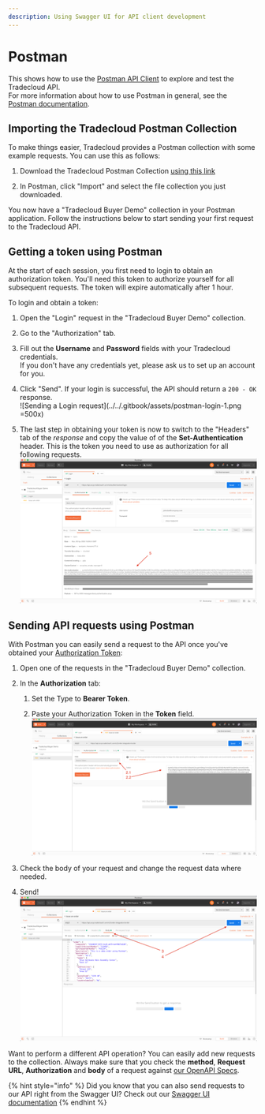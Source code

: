 ```yaml
---
description: Using Swagger UI for API client development
---
```


# Postman

This shows how to use the [Postman API Client](https://www.postman.com/product/api-client) to explore and test the Tradecloud API.  
For more information about how to use Postman in general, see the [Postman documentation](https://learning.postman.com/docs/postman/launching-postman/introduction/).

## Importing the Tradecloud Postman Collection

To make things easier, Tradecloud provides a Postman collection with some example requests. You can use this as follows:

1. Download the Tradecloud Postman Collection [using this link](/api/tools/Tradecloud-Buyer-Demo.postman_collection.json)

2. In Postman, click "Import" and select the file collection you just downloaded.  

You now have a "Tradecloud Buyer Demo" collection in your Postman application. Follow the instructions below to start sending your first request to the Tradecloud API.

## Getting a token using Postman

At the start of each session, you first need to login to obtain an authorization token. You'll need this token to authorize yourself for all subsequent requests. The token will expire automatically after 1 hour.

To login and obtain a token:

1. Open the "Login" request in the "Tradecloud Buyer Demo" collection.

2. Go to the "Authorization" tab. 

3. Fill out the **Username** and **Password** fields with your Tradecloud credentials.  
If you don't have any credentials yet, please ask us to set up an account for you.

4. Click "Send". If your login is successful, the API should return a `200 - OK` response.  
  ![Sending a Login request](../../.gitbook/assets/postman-login-1.png =500x)

5. The last step in obtaining your token is now to switch to the "Headers" tab of the _response_ and copy the value of of the **Set-Authentication** header. This is the token you need to use as authorization for all following requests.  
  ![Obtaining the authorization token](../../.gitbook/assets/postman-login-2.png)

## Sending API requests using Postman

With Postman you can easily send a request to the API once you've obtained your [Authorization Token](#getting-a-token-using-postman):

1. Open one of the requests in the "Tradecloud Buyer Demo" collection.

2. In the **Authorization** tab:

    1. Set the Type to **Bearer Token**.
    
    2. Paste your Authorization Token in the **Token** field.  
    ![Set the Authorization Token](../../.gitbook/assets/postman-issue-1.png)

3. Check the body of your request and change the request data where needed.

4. Send!  
  ![Send the Request](../../.gitbook/assets/postman-issue-2.png)

Want to perform a different API operation? You can easily add new requests to the collection.
Always make sure that you check the **method**, **Request URL**, **Authorization** and **body** of a request against [our OpenAPI Specs](https://api.accp.tradecloud1.com/).

{% hint style="info" %}
Did you know that you can also send requests to our API right from the Swagger UI? Check out our [Swagger UI documentation](swagger-ui.md)
{% endhint %}



